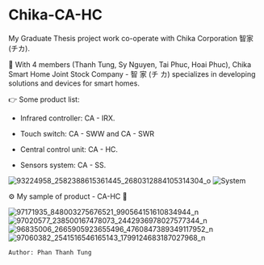 # Chika-CA-HC

My Graduate Thesis project work co-operate with Chika Corporation 智家 (チカ).

📍 With 4 members (Thanh Tung, Sy Nguyen, Tai Phuc, Hoai Phuc), Chika Smart Home Joint Stock Company - 智 家 (チ カ) specializes in developing  solutions and devices for smart homes.

👉 Some product list:

- Infrared controller: CA - IRX.

- Touch switch: CA - SWW and CA - SWR

- Central control unit: CA - HC.

- Sensors system: CA - SS.

![93224958_2582388615361445_2680312884105314304_o](https://user-images.githubusercontent.com/48848418/82010978-dc672300-969d-11ea-8afe-408d4ac53319.jpg)
![System](https://user-images.githubusercontent.com/48848418/82010508-7c23b180-969c-11ea-9d99-2828714f36b0.png)

⚙️ My sample of product - CA-HC 💎

![97171935_848003275676521_990564151610834944_n](https://user-images.githubusercontent.com/48848418/82010359-12a3a300-969c-11ea-8804-9f1a70357d2a.jpg)
![97020577_238500167478073_2442936978027577344_n](https://user-images.githubusercontent.com/48848418/82010378-19cab100-969c-11ea-8ef0-262ff9a43d13.jpg)
![96835006_2665905923655496_4760847389349117952_n](https://user-images.githubusercontent.com/48848418/82010380-1c2d0b00-969c-11ea-9041-078909999382.jpg)
![97060382_2541516546165143_1799124683187027968_n](https://user-images.githubusercontent.com/48848418/82010381-1df6ce80-969c-11ea-80ec-98a347d54f68.jpg)

    Author: Phan Thanh Tung
